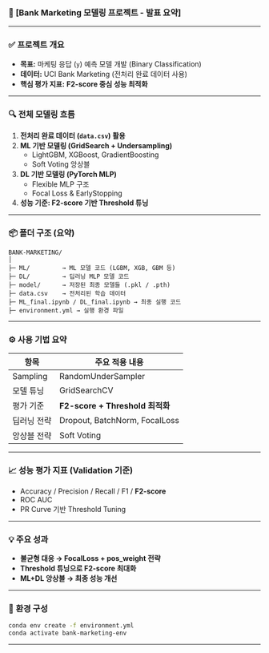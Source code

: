 ### 📢 **[Bank Marketing 모델링 프로젝트 - 발표 요약]**

---

### ✅ **프로젝트 개요**
- **목표:** 마케팅 응답 (`y`) 예측 모델 개발 (Binary Classification)
- **데이터:** UCI Bank Marketing (전처리 완료 데이터 사용)
- **핵심 평가 지표:** **F2-score 중심 성능 최적화**

---

### 🔍 **전체 모델링 흐름**

1. **전처리 완료 데이터 (`data.csv`) 활용**
2. **ML 기반 모델링 (GridSearch + Undersampling)**
   - LightGBM, XGBoost, GradientBoosting
   - Soft Voting 앙상블
3. **DL 기반 모델링 (PyTorch MLP)**
   - Flexible MLP 구조
   - Focal Loss & EarlyStopping
4. **성능 기준: F2-score 기반 Threshold 튜닝**

---

### 📦 **폴더 구조 (요약)**

```
BANK-MARKETING/
│
├─ ML/         → ML 모델 코드 (LGBM, XGB, GBM 등)
├─ DL/         → 딥러닝 MLP 모델 코드
├─ model/      → 저장된 최종 모델들 (.pkl / .pth)
├─ data.csv    → 전처리된 학습 데이터
├─ ML_final.ipynb / DL_final.ipynb → 최종 실행 코드
├─ environment.yml → 실행 환경 파일
```

---

### ⚙ **사용 기법 요약**

| 항목 | 주요 적용 내용 |
|------|----------------|
| Sampling | RandomUnderSampler |
| 모델 튜닝 | GridSearchCV |
| 평가 기준 | **F2-score + Threshold 최적화** |
| 딥러닝 전략 | Dropout, BatchNorm, FocalLoss |
| 앙상블 전략 | Soft Voting |

---

### 📈 **성능 평가 지표 (Validation 기준)**

- Accuracy / Precision / Recall / F1 / **F2-score**
- ROC AUC
- PR Curve 기반 Threshold Tuning

---

### 💡 **주요 성과**

- **불균형 대응 → FocalLoss + pos_weight 전략**
- **Threshold 튜닝으로 F2-score 최대화**
- **ML+DL 앙상블 → 최종 성능 개선**

---

### 📂 **환경 구성**
```bash
conda env create -f environment.yml
conda activate bank-marketing-env
```

---